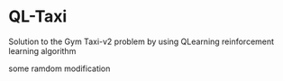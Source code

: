 # QL-Taxi
Solution to the Gym Taxi-v2 problem by using QLearning reinforcement learning algorithm

some ramdom modification